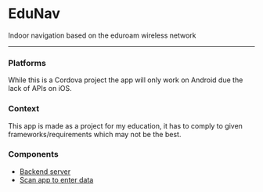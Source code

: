 # EduNav
Indoor navigation based on the eduroam wireless network


---
### Platforms
While this is a Cordova project the app will only work on Android due the lack of APIs on iOS. 


### Context
This app is made as a project for my education, it has to comply to given frameworks/requirements which may not be the best.

### Components
* [Backend server](https://github.com/meyskens/EduNav-backend)
* [Scan app to enter data](https://github.com/meyskens/EduNav-scan)
